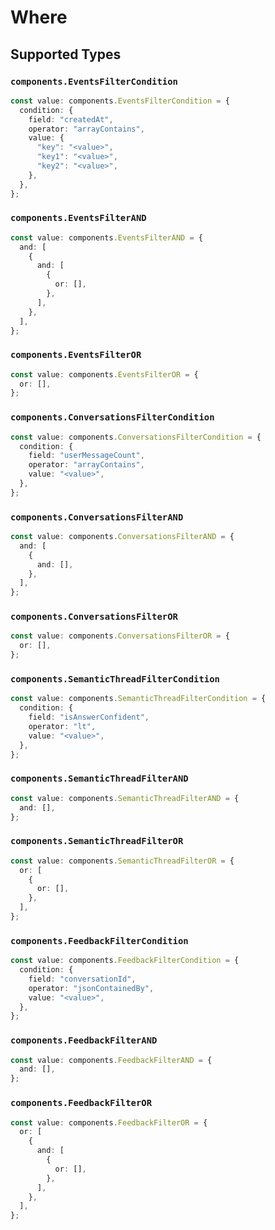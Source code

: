 # Where


## Supported Types

### `components.EventsFilterCondition`

```typescript
const value: components.EventsFilterCondition = {
  condition: {
    field: "createdAt",
    operator: "arrayContains",
    value: {
      "key": "<value>",
      "key1": "<value>",
      "key2": "<value>",
    },
  },
};
```

### `components.EventsFilterAND`

```typescript
const value: components.EventsFilterAND = {
  and: [
    {
      and: [
        {
          or: [],
        },
      ],
    },
  ],
};
```

### `components.EventsFilterOR`

```typescript
const value: components.EventsFilterOR = {
  or: [],
};
```

### `components.ConversationsFilterCondition`

```typescript
const value: components.ConversationsFilterCondition = {
  condition: {
    field: "userMessageCount",
    operator: "arrayContains",
    value: "<value>",
  },
};
```

### `components.ConversationsFilterAND`

```typescript
const value: components.ConversationsFilterAND = {
  and: [
    {
      and: [],
    },
  ],
};
```

### `components.ConversationsFilterOR`

```typescript
const value: components.ConversationsFilterOR = {
  or: [],
};
```

### `components.SemanticThreadFilterCondition`

```typescript
const value: components.SemanticThreadFilterCondition = {
  condition: {
    field: "isAnswerConfident",
    operator: "lt",
    value: "<value>",
  },
};
```

### `components.SemanticThreadFilterAND`

```typescript
const value: components.SemanticThreadFilterAND = {
  and: [],
};
```

### `components.SemanticThreadFilterOR`

```typescript
const value: components.SemanticThreadFilterOR = {
  or: [
    {
      or: [],
    },
  ],
};
```

### `components.FeedbackFilterCondition`

```typescript
const value: components.FeedbackFilterCondition = {
  condition: {
    field: "conversationId",
    operator: "jsonContainedBy",
    value: "<value>",
  },
};
```

### `components.FeedbackFilterAND`

```typescript
const value: components.FeedbackFilterAND = {
  and: [],
};
```

### `components.FeedbackFilterOR`

```typescript
const value: components.FeedbackFilterOR = {
  or: [
    {
      and: [
        {
          or: [],
        },
      ],
    },
  ],
};
```


